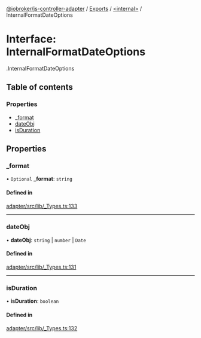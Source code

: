 [@iobroker/js-controller-adapter](../README.md) / [Exports](../modules.md) / [<internal\>](../modules/internal_.md) / InternalFormatDateOptions

# Interface: InternalFormatDateOptions

[<internal>](../modules/internal_.md).InternalFormatDateOptions

## Table of contents

### Properties

- [\_format](internal_.InternalFormatDateOptions.md#_format)
- [dateObj](internal_.InternalFormatDateOptions.md#dateobj)
- [isDuration](internal_.InternalFormatDateOptions.md#isduration)

## Properties

### \_format

• `Optional` **\_format**: `string`

#### Defined in

[adapter/src/lib/_Types.ts:133](https://github.com/ioBroker/ioBroker.js-controller/blob/a115ba28/packages/adapter/src/lib/_Types.ts#L133)

___

### dateObj

• **dateObj**: `string` \| `number` \| `Date`

#### Defined in

[adapter/src/lib/_Types.ts:131](https://github.com/ioBroker/ioBroker.js-controller/blob/a115ba28/packages/adapter/src/lib/_Types.ts#L131)

___

### isDuration

• **isDuration**: `boolean`

#### Defined in

[adapter/src/lib/_Types.ts:132](https://github.com/ioBroker/ioBroker.js-controller/blob/a115ba28/packages/adapter/src/lib/_Types.ts#L132)
